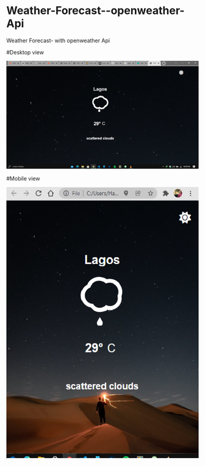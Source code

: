 # Weather-Forecast--openweather-Api
Weather Forecast-  with openweather Api





#Desktop view

![image info](./desktop.png)

#Mobile view

![image info](./mobile.png)
